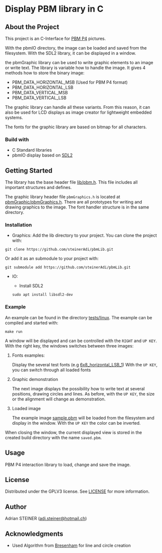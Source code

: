 # Display PBM library in C

## About the Project
This project is an C-Interface for [PBM P4](https://en.wikipedia.org/wiki/Netpbm#File_formats) pictures.

With the pbmIO directory, the image can be loaded and saved from the filesystem.
With the SDL2 library, it can be displayed in a window.

the pbmGraphic library can be used to write graphic elements to an image or write text.
The library is variable how to handle the image.
It gives 4 methods how to store the binary image: 
- PBM_DATA_HORIZONTAL_MSB (Used for PBM P4 format)
- PBM_DATA_HORIZONTAL_LSB
- PBM_DATA_VERTICAL_MSB
- PBM_DATA_VERTICAL_LSB

The graphic library can handle all these variants.
From this reason, it can also be used for LCD displays as image creator for lightweight embedded systems.

The fonts for the graphic library are based on bitmap for all characters.

### Build with
- C Standard libraries
- pbmIO display based on [SDL2](https://www.libsdl.org/)

## Getting Started
The library has the base header file [lib/pbm.h](lib/pbm.h).
This file includes all important structures and defines.

The graphic library header file ``pbmGraphics.h`` is located at [pbmGraphic/pbmGraphics.h](lib/pbmGraphic/pbmGraphics.h).
There are all prototypes for writing and drawing graphics to the image.
The font handler structure is in the same directory.

### Installation
- Graphics:
Add the lib directory to your project.
You can clone the project with:
```
git clone https://github.com/steinerAdi/pbmLib.git
```
Or add it as an submodule to your project with:
```
git submodule add https://github.com/steinerAdi/pbmLib.git
```

- IO:
    - Install SDL2 

    ```
    sudo apt install libsdl2-dev
    ```

### Example
An example can be found in the directory [tests/linux](tests/linux/).
The example can be compiled and started with:
```
make run
```
A window will be displayed and can be controlled with the ``RIGHT`` and ``UP KEY``.
With the right key, the windows switches between three images:
1. Fonts examples:

    Display the several test fonts (e.g [6x8_horizontal_LSB_1](tests/linux/6x8_horizontal_LSB_1.h))
    With the ``UP KEY``, you can switch through all loaded fonts

1. Graphic demonstration

    The next image displays the possibility how to write text at several positions, drawing circles and lines.
    As before, with the ``UP KEY``, the size or the alignment will change as demonstration.

1. Loaded image

    The example image [sample.pbm](tests/linux/sample.pbm) will be loaded from the filesystem and display in the window.
    With the ``UP KEY`` the color can be inverted.

When closing the window, the current displayed view is stored in the created build directory with the name ``saved.pbm``.

## Usage
PBM P4 interaction library to load, change and save the image. 

## License
Distributed under the GPLV3 license.
See [LICENSE](LICENSE) for more information.

## Author

Adrian STEINER (adi.steiner@hotmail.ch)

## Acknowledgments

- Used Algorithm from [Bresenham](https://de.wikipedia.org/wiki/Bresenham-Algorithmus) for line and circle creation

